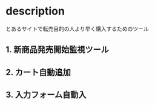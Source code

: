 # description  
とあるサイトで転売目的の人より早く購入するためのツール  

## 1. 新商品発売開始監視ツール


## 2. カート自動追加


## 3. 入力フォーム自動入
